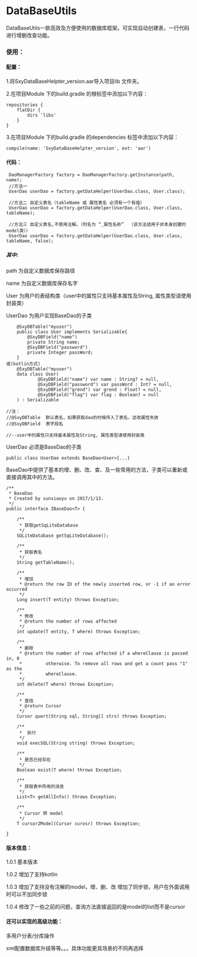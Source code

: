 # DataBaseUtils
DataBaseUtils一款高效及方便使用的数据库框架。可实现自动创建表，一行代码进行增删改查功能。


### 使用：

#### 配置：

1.将SxyDataBaseHelpter_version.aar导入项目lib 文件夹。

2.在项目Module 下的build.gradle 的根标签中添加以下内容：

    repositories {
        flatDir {
            dirs 'libs'
        }
    }

3.在项目Module 下的build.gradle 的dependencies 标签中添加以下内容：

    compile(name: 'SxyDataBaseHelpter_version', ext: 'aar')
    
#### 代码：
 
     DaoManagerFactory factory = DaoManagerFactory.getInstance(path, name);
     //方法一
     UserDao userDao = factory.getDataHelper(UserDao.class, User.class);  
     
     //方法二 自定义表名（tableName 或 属性表名 必须有一个有值）
     UserDao userDao = factory.getDataHelper(UserDao.class, User.class, tableName);
     
     //方法三 自定义表名,不使用注解。（列名为 “_属性名称”  （该方法适用于非本身创建的model类））
     UserDao userDao = factory.getDataHelper(UserDao.class, User.class, tableName, false);
          
 
##### 其中:

path 为自定义数据库保存路径

name 为自定义数据库保存名字

User 为用户的表结构类（user中的属性只支持基本属性及String, 属性类型请使用封装类）

UserDao 为用户实现BaseDao的子类
    
       
        @SxyDBTable("myuser")       
        public class User implements Serializable{       
            @SxyDBField("name")     
            private String name;
            @SxyDBField("password")
            private Integer passWord;
        }
    或(kotlin方式)
        @SxyDBTable("myuser")
        data class User(
                @SxyDBField("name") var name : String? = null,
                @SxyDBField("password") var passWord : Int? = null,
                @SxyDBField("grend") var grend : Float? = null,
                @SxyDBField("flag") var flag : Boolean? = null
        ) : Serializable
            
    //注：        
    //@SxyDBTable  默认表名，如果获取dao的时候传入了表名，这改属性失效
    //@SxyDBField  表字段名
    
    //--user中的属性只支持基本属性及String, 属性类型请使用封装类
               
UserDao 必须是BaseDao的子类

    public class UserDao extends BaseDao<User>{...}
    
BaseDao中提供了基本的增、删、改、查、及一些常用的方法，子类可以重新或直接调用其中的方法。

    /**
     * BaseDao
     * Created by sunxiaoyu on 2017/1/13.
     */
    public interface IBaseDao<T> {
    
        /**
         * 获取getSqLiteDatabase
         */
        SQLiteDatabase getSqLiteDatabase();
    
        /**
         * 获取表名
         */
        String getTableName();
        
        /**
         * 增加
         * @return the row ID of the newly inserted row, or -1 if an error occurred
         */
        Long insert(T entity) throws Exception;
    
        /**
         * 修改
         * @return the number of rows affected
         */
        int update(T entity, T where) throws Exception;
    
        /**
         * 删除
         * @return the number of rows affected if a whereClause is passed in, 0
         *         otherwise. To remove all rows and get a count pass "1" as the
         *         whereClause.
         */
        int delete(T where) throws Exception;
    
        /**
         * 查找
         * @return Cursor
         */
        Cursor quert(String sql, String[] strs) throws Exception;
    
        /**
         *  执行
         */
        void execSQL(String string) throws Exception;
    
        /**
         * 是否已经存在
         */
        Boolean exist(T where) throws Exception;
    
        /**
         * 获取表中所用的消息
         */
        List<T> getAllInfo() throws Exception;
    
        /**
         * Cursor 转 model
         */
        T cursor2Model(Cursor curosr) throws Exception;
    
    }
    
    
#### 版本信息：

1.0.1 基本版本

1.0.2 增加了支持kotlin

1.0.3 增加了支持没有注解的model，增、删、改 增加了同步锁，用户在外面调用时可以不加同步锁 

1.0.4 修改了一些之前的问题，查询方法直接返回的是model的list而不是cursor


#### 还可以实现的高级功能：
 多用户分表/分库操作
 
 xml配置数据库升级等等。。。具体功能更具场景的不同再选择
   

    
        
    
            
            
            
            
    
    
    
     
     
     
     
     
     
     
     
     
     
     
     
     
     
     
     
     
     
     
     
     
     
     
     
     
     
     
     
     
     
